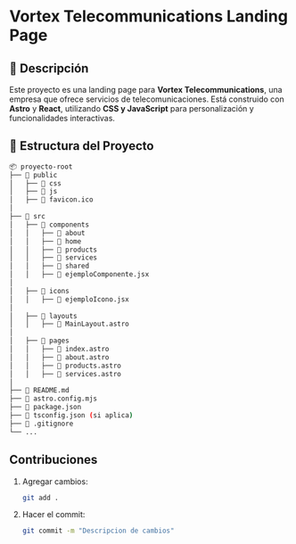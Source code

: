 # Vortex Telecommunications Landing Page

## 📌 Descripción
Este proyecto es una landing page para **Vortex Telecommunications**, una empresa que ofrece servicios de telecomunicaciones. Está construido con **Astro** y **React**, utilizando **CSS y JavaScript** para personalización y funcionalidades interactivas.

## 📂 Estructura del Proyecto
```bash
📦 proyecto-root
├── 📂 public
│   ├── 📂 css
│   ├── 📂 js
│   ├── 📄 favicon.ico
│
├── 📂 src
│   ├── 📂 components
│   │   ├── 📂 about
│   │   ├── 📂 home
│   │   ├── 📂 products
│   │   ├── 📂 services
│   │   ├── 📂 shared
│   │   ├── 📄 ejemploComponente.jsx
│
│   ├── 📂 icons
│   │   ├── 📄 ejemploIcono.jsx
│
│   ├── 📂 layouts
│   │   ├── 📄 MainLayout.astro
│
│   ├── 📂 pages
│   │   ├── 📄 index.astro
│   │   ├── 📄 about.astro
│   │   ├── 📄 products.astro
│   │   ├── 📄 services.astro
│
├── 📄 README.md
├── 📄 astro.config.mjs
├── 📄 package.json
├── 📄 tsconfig.json (si aplica)
├── 📄 .gitignore
└── ...
```

## Contribuciones
1. Agregar cambios:
   ```bash
   git add .
   ```
2. Hacer el commit:
   ```bash
   git commit -m "Descripcion de cambios"
   ```